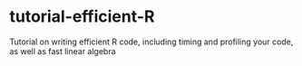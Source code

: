 # tutorial-efficient-R
Tutorial on writing efficient R code, including timing and profiling your code, as well as fast linear algebra
